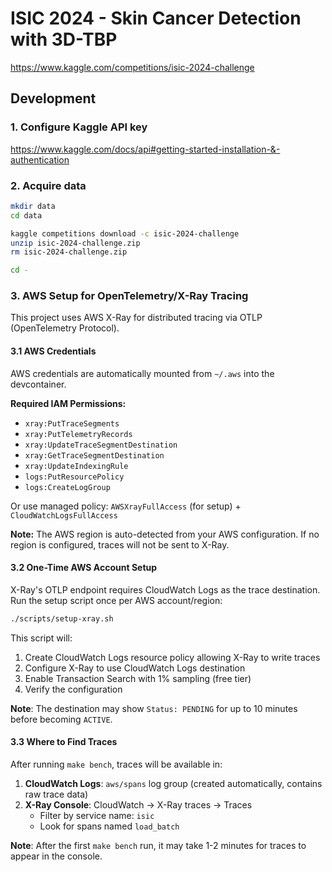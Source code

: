 # ISIC 2024 - Skin Cancer Detection with 3D-TBP

https://www.kaggle.com/competitions/isic-2024-challenge

## Development

### 1. Configure Kaggle API key

https://www.kaggle.com/docs/api#getting-started-installation-&-authentication

### 2. Acquire data

```sh
mkdir data
cd data

kaggle competitions download -c isic-2024-challenge
unzip isic-2024-challenge.zip
rm isic-2024-challenge.zip

cd -
```

### 3. AWS Setup for OpenTelemetry/X-Ray Tracing

This project uses AWS X-Ray for distributed tracing via OTLP (OpenTelemetry Protocol).

#### 3.1 AWS Credentials

AWS credentials are automatically mounted from `~/.aws` into the devcontainer.

**Required IAM Permissions:**
- `xray:PutTraceSegments`
- `xray:PutTelemetryRecords`
- `xray:UpdateTraceSegmentDestination`
- `xray:GetTraceSegmentDestination`
- `xray:UpdateIndexingRule`
- `logs:PutResourcePolicy`
- `logs:CreateLogGroup`

Or use managed policy: `AWSXrayFullAccess` (for setup) + `CloudWatchLogsFullAccess`

**Note:** The AWS region is auto-detected from your AWS configuration. If no region is configured, traces will not be sent to X-Ray.

#### 3.2 One-Time AWS Account Setup

X-Ray's OTLP endpoint requires CloudWatch Logs as the trace destination. Run the setup script once per AWS account/region:

```bash
./scripts/setup-xray.sh
```

This script will:
1. Create CloudWatch Logs resource policy allowing X-Ray to write traces
2. Configure X-Ray to use CloudWatch Logs destination
3. Enable Transaction Search with 1% sampling (free tier)
4. Verify the configuration

**Note**: The destination may show `Status: PENDING` for up to 10 minutes before becoming `ACTIVE`.

#### 3.3 Where to Find Traces

After running `make bench`, traces will be available in:

1. **CloudWatch Logs**: `aws/spans` log group (created automatically, contains raw trace data)
2. **X-Ray Console**: CloudWatch → X-Ray traces → Traces
   - Filter by service name: `isic`
   - Look for spans named `load_batch`

**Note**: After the first `make bench` run, it may take 1-2 minutes for traces to appear in the console.
